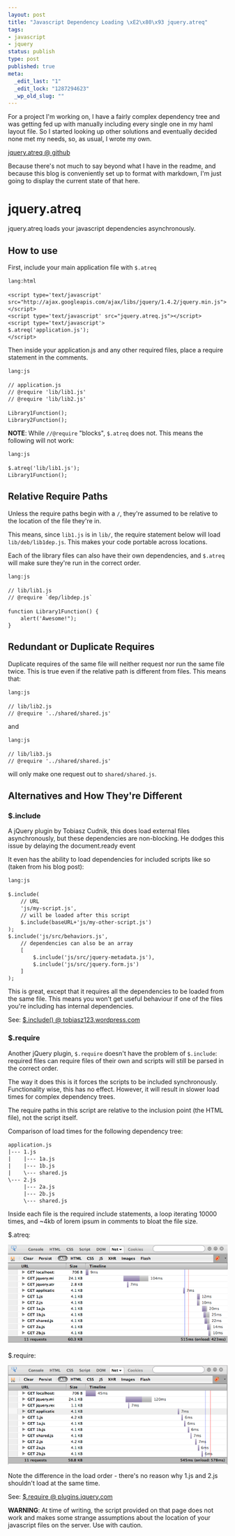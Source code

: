 ```yaml
--- 
layout: post
title: "Javascript Dependency Loading \xE2\x80\x93 jquery.atreq"
tags: 
- javascript
- jquery
status: publish
type: post
published: true
meta:
  _edit_last: "1"
  _edit_lock: "1287294623"
  _wp_old_slug: ""
---
```

For a project I'm working on, I have a fairly complex dependency tree and was getting fed up with manually including every single one in my haml layout file. So I started looking up other solutions and eventually decided none met my needs, so, as usual, I wrote my own. 

[jquery.atreq @ github](http://github.com/jlfwong/jquery.atreq)

Because there's not much to say beyond what I have in the readme, and because this blog is conveniently set up to format with markdown, I'm just going to display the current state of that here.

jquery.atreq
============

jquery.atreq loads your javascript dependencies asynchronously.

How to use
----------

First, include your main application file with `$.atreq`

    lang:html

    <script type='text/javascript' src="http://ajax.googleapis.com/ajax/libs/jquery/1.4.2/jquery.min.js"></script>
    <script type='text/javascript' src="jquery.atreq.js"></script>
    <script type='text/javascript'>
    $.atreq('application.js');
    </script>

Then inside your application.js and any other required files, place a require statement in the comments. 

    lang:js

    // application.js
    // @require 'lib/lib1.js'
    // @require 'lib/lib2.js'

    Library1Function();
    Library2Function();

**NOTE**: While `//@require` "blocks", `$.atreq` does not. This means the following will not work:

    lang:js

    $.atreq('lib/lib1.js');
    Library1Function();

Relative Require Paths
----------------------

Unless the require paths begin with a `/`, they're assumed to be relative to the location of the file they're in. 

This means, since `lib1.js` is in `lib/`, the require statement below will load `lib/deb/lib1dep.js`. This makes your code portable across locations.

Each of the library files can also have their own dependencies, and `$.atreq` will make sure they're run in the correct order.

    lang:js

    // lib/lib1.js
    // @require `dep/libdep.js`

    function Library1Function() {
        alert('Awesome!");
    }

Redundant or Duplicate Requires
-------------------------------

Duplicate requires of the same file will neither request nor run the same file twice.
This is true even if the relative path is different from files. This means that:

    lang:js

    // lib/lib2.js
    // @require '../shared/shared.js'

and

    lang:js

    // lib/lib3.js
    // @require '../shared/shared.js'

will only make one request out to `shared/shared.js`.


Alternatives and How They're Different
--------------------------------------

### $.include

A jQuery plugin by Tobiasz Cudnik, this does load external files asynchronously, but these dependencies are non-blocking. He dodges this issue by delaying the document.ready event

It even has the ability to load dependencies for included scripts like so (taken from his blog post):

    lang:js

    $.include(
        // URL
        'js/my-script.js',
        // will be loaded after this script
        $.include(baseURL+'js/my-other-script.js')
    );
    $.include('js/src/behaviors.js',
        // dependencies can also be an array
        [
            $.include('js/src/jquery-metadata.js'),
            $.include('js/src/jquery.form.js')
        ]
    );

This is great, except that it requires all the dependencies to be loaded from the same file.
This means you won't get useful behaviour if one of the files you're including has internal dependencies.

See: [$.include() @ tobiasz123.wordpress.com](http://tobiasz123.wordpress.com/2007/08/01/include-script-inclusion-jquery-plugin/)

### $.require

Another jQuery plugin, `$.require` doesn't have the problem of `$.include`: required files can require files of their own and scripts will still be parsed in the correct order. 

The way it does this is it forces the scripts to be included synchronously. Functionality wise, this has no effect. However, it will result in slower load times for complex dependency trees.

The require paths in this script are relative to the inclusion point (the HTML file), not the script itself.

Comparison of load times for the following dependency tree:

    application.js
    |--- 1.js
    |    |--- 1a.js
    |    |--- 1b.js
    |    \--- shared.js
    \--- 2.js
         |--- 2a.js
         |--- 2b.js
         \--- shared.js

Inside each file is the required include statements, a loop iterating 10000 times, and ~4kb of lorem ipsum in comments to bloat the file size.

$.atreq:

![$.atreq firebug](/images/atreqfirebug.png)

$.require:

![$.require firebug](/images/dotreqfirebug.png)

Note the difference in the load order - there's no reason why 1.js and 2.js shouldn't load at the same time.


See: [$.require @ plugins.jquery.com](http://plugins.jquery.com/project/require)

**WARNING**: At time of writing, the script provided on that page does not work and makes some strange assumptions about the location of your javascript files on the server. Use with caution.
